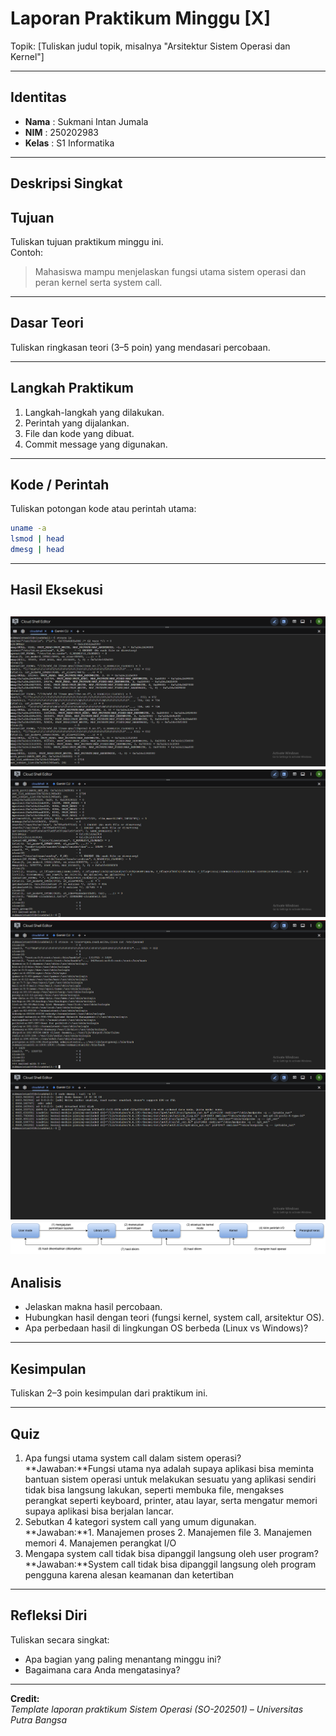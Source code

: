 
# Laporan Praktikum Minggu [X]
Topik: [Tuliskan judul topik, misalnya "Arsitektur Sistem Operasi dan Kernel"]

---

## Identitas
- **Nama**  : Sukmani Intan Jumala 
- **NIM**   : 250202983
- **Kelas** : S1 Informatika

---
## Deskripsi Singkat
## Tujuan
Tuliskan tujuan praktikum minggu ini.  
Contoh:  
> Mahasiswa mampu menjelaskan fungsi utama sistem operasi dan peran kernel serta system call.

---

## Dasar Teori
Tuliskan ringkasan teori (3–5 poin) yang mendasari percobaan.

---

## Langkah Praktikum
1. Langkah-langkah yang dilakukan.  
2. Perintah yang dijalankan.  
3. File dan kode yang dibuat.  
4. Commit message yang digunakan.

---

## Kode / Perintah
Tuliskan potongan kode atau perintah utama:
```bash
uname -a
lsmod | head
dmesg | head
```

---

## Hasil Eksekusi
![Screenshot hasil](<screenshots/strace ls 1.png>)
![Screenshot hasil](<screenshots/strace ls 2.png>)
![Screenshot hasil](<screenshots/strace -e trace=open,read,write,close cat etcpasswd.png>)
![Screenshot hasil](<screenshots/dmesg  tail -n 10.png>)
![Screenshot hasil](<screenshots/syscall-diagram.drawio.png>)
---

## Analisis
- Jelaskan makna hasil percobaan.  
- Hubungkan hasil dengan teori (fungsi kernel, system call, arsitektur OS).  
- Apa perbedaan hasil di lingkungan OS berbeda (Linux vs Windows)?  

---

## Kesimpulan
Tuliskan 2–3 poin kesimpulan dari praktikum ini.

---

## Quiz
1. Apa fungsi utama system call dalam sistem operasi?
   **Jawaban:**Fungsi utama nya adalah supaya aplikasi bisa meminta bantuan sistem operasi untuk melakukan sesuatu yang aplikasi sendiri tidak bisa langsung lakukan, seperti membuka file, mengakses perangkat seperti keyboard, printer, atau layar, serta mengatur memori supaya aplikasi bisa berjalan lancar.
3. Sebutkan 4 kategori system call yang umum digunakan. 
   **Jawaban:**1. Manajemen proses
   2. Manajemen file
   3. Manajemen memori
   4. Manajemen perangkat I/O
5. Mengapa system call tidak bisa dipanggil langsung oleh user program?  
   **Jawaban:**System call tidak bisa dipanggil langsung oleh program pengguna karena alesan keamanan dan ketertiban  

---

## Refleksi Diri
Tuliskan secara singkat:
- Apa bagian yang paling menantang minggu ini?  
- Bagaimana cara Anda mengatasinya?  

---

**Credit:**  
_Template laporan praktikum Sistem Operasi (SO-202501) – Universitas Putra Bangsa_
